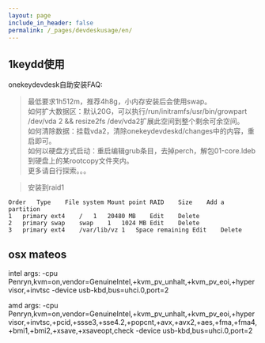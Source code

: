 ```yaml
---
layout: page
include_in_header: false
permalink: /_pages/devdeskusage/en/
---
```



1keydd使用
-------

onekeydevdesk自助安装FAQ:

> 最低要求1h512m，推荐4h8g，小内存安装后会使用swap。    
> 如何扩大数据区：默认20G，可以执行/run/initramfs/usr/bin/growpart /dev/vda 2 && resize2fs /dev/vda2扩展此空间到整个剩余可余空间。  
> 如何清除数据：挂载vda2，清除onekeydevdeskd/changes中的内容，重启即可。  
> 如何以硬盘方式启动：重启编辑grub条目，去掉perch，解包01-core.ldeb到硬盘上的某rootcopy文件夹内。   
> 更多请自行探索。。。  

> 安装到raid1

```
Order	Type	File system	Mount point	RAID	Size	Add a partition	
1	primary	ext4	/	1	20480 MB	Edit	Delete
2	primary	swap	swap	1	1024 MB	Edit	Delete
3	primary	ext4	/var/lib/vz	1	Space remaining	Edit	Delete
```

osx mateos
--------

intel
args: -cpu Penryn,kvm=on,vendor=GenuineIntel,+kvm_pv_unhalt,+kvm_pv_eoi,+hypervisor,+invtsc -device usb-kbd,bus=uhci.0,port=2


amd
args: -cpu Penryn,kvm=on,vendor=GenuineIntel,+kvm_pv_unhalt,+kvm_pv_eoi,+hypervisor,+invtsc,+pcid,+ssse3,+sse4.2,+popcnt,+avx,+avx2,+aes,+fma,+fma4,+bmi1,+bmi2,+xsave,+xsaveopt,check -device usb-kbd,bus=uhci.0,port=2

